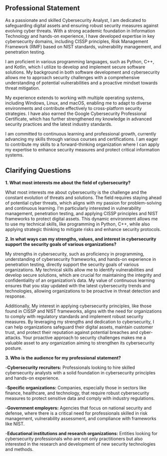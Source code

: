 ## Professional Statement

As a passionate and skilled Cybersecurity Analyst, I am dedicated to safeguarding digital assets and ensuring robust security measures against evolving cyber threats. With a strong academic foundation in Information Technology and hands-on experience, I have developed expertise in key cybersecurity domains, including CISSP principles, Risk Management Framework (RMF) based on NIST standards, vulnerability management, and penetration testing.

I am proficient in various programming languages, such as Python, C++, and Kotlin, which I utilize to develop and implement secure software solutions. My background in both software development and cybersecurity allows me to approach security challenges with a comprehensive understanding of potential vulnerabilities and a proactive mindset towards threat mitigation.

My experience extends to working with multiple operating systems, including Windows, Linux, and macOS, enabling me to adapt to diverse environments and contribute effectively to cross-platform security strategies. I have also earned the Google Cybersecurity Professional Certificate, which has further strengthened my knowledge in advanced security practices and the latest industry standards.

I am committed to continuous learning and professional growth, currently advancing my skills through various courses and certifications. I am eager to contribute my skills to a forward-thinking organization where I can apply my expertise to enhance security measures and protect critical information systems.

## Clarifying Questions

**1. What most interests me about the field of cybersecurity?**

What most interests me about cybersecurity is the challenge and the constant evolution of threats and solutions. The field requires staying ahead of potential cyber threats, which aligns with my passion for problem-solving and continuous learning. I'm particularly interested in vulnerability management, penetration testing, and applying CISSP principles and NIST frameworks to protect digital assets. This dynamic environment allows me to use my technical skills, like programming in Python, C++, while also applying strategic thinking to mitigate risks and enhance security protocols.

**2. In what ways can my strengths, values, and interest in cybersecurity support the security goals of various organizations?**

My strengths in cybersecurity, such as proficiency in programming, understanding of cybersecurity frameworks, and hands-on experience in penetration testing, directly support the security goals of various organizations. My technical skills allow me to identify vulnerabilities and develop secure solutions, which are crucial for maintaining the integrity and confidentiality of an organization’s data. My value of continuous learning ensures that you stay updated with the latest cybersecurity trends and technologies, allowing organizations to be proactive in threat detection and response.

Additionally, My interest in applying cybersecurity principles, like those found in CISSP and NIST frameworks, aligns with the need for organizations to comply with regulatory standards and implement robust security measures. By leveraging my strengths and dedication to cybersecurity, I can help organizations safeguard their digital assets, maintain customer trust, and protect their reputation against potential breaches and cyber-attacks. Your proactive approach to security challenges makes me a valuable asset to any organization aiming to strengthen its cybersecurity posture.

**3. Who is the audience for my professional statement?**

-**Cybersecurity recruiters:** Professionals looking to hire skilled cybersecurity analysts with a solid foundation in cybersecurity principles and hands-on experience.

-**Specific organizations:** Companies, especially those in sectors like finance, healthcare, and technology, that require robust cybersecurity measures to protect sensitive data and comply with industry regulations.

-**Government employers:** Agencies that focus on national security and defense, where there is a critical need for professionals skilled in risk management, vulnerability assessment, and compliance with frameworks like NIST.

-**Educational institutions and research organizations:** Entities looking for cybersecurity professionals who are not only practitioners but also interested in the research and development of new security technologies and methods.
